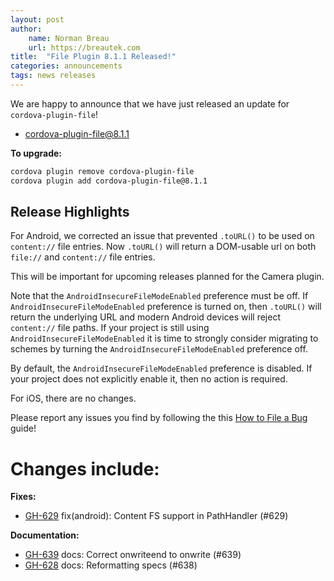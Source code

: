 ```yaml
---
layout: post
author:
    name: Norman Breau
    url: https://breautek.com
title:  "File Plugin 8.1.1 Released!"
categories: announcements
tags: news releases
---
```


We are happy to announce that we have just released an update for `cordova-plugin-file`!

* [cordova-plugin-file@8.1.1](https://www.npmjs.com/package/cordova-plugin-file)

**To upgrade:**

```bash
cordova plugin remove cordova-plugin-file
cordova plugin add cordova-plugin-file@8.1.1
```

## Release Highlights

For Android, we corrected an issue that prevented `.toURL()` to be used on `content://` file entries. Now `.toURL()` will return a DOM-usable url on both `file://` and `content://` file entries.

This will be important for upcoming releases planned for the Camera plugin.

Note that the `AndroidInsecureFileModeEnabled` preference must be off. If `AndroidInsecureFileModeEnabled` preference is turned on, then `.toURL()` will return the underlying URL and modern Android devices will reject `content://` file paths. If your project is still using `AndroidInsecureFileModeEnabled` it is time to strongly consider migrating to schemes by turning the `AndroidInsecureFileModeEnabled` preference off.

By default, the `AndroidInsecureFileModeEnabled` preference is disabled. If your project does not explicitly enable it, then no action is required.

For iOS, there are no changes.

Please report any issues you find by following the this [How to File a Bug](https://github.com/apache/cordova#filing-a-bug) guide!

<!--more-->
# Changes include:

**Fixes:**
* [GH-629](https://github.com/apache/cordova-plugin-file/pull/629) fix(android): Content FS support in PathHandler (#629)

**Documentation:**
* [GH-639](https://github.com/apache/cordova-plugin-file/pull/639) docs: Correct onwriteend to onwrite (#639)
* [GH-628](https://github.com/apache/cordova-plugin-file/pull/638) docs: Reformatting specs (#638)
